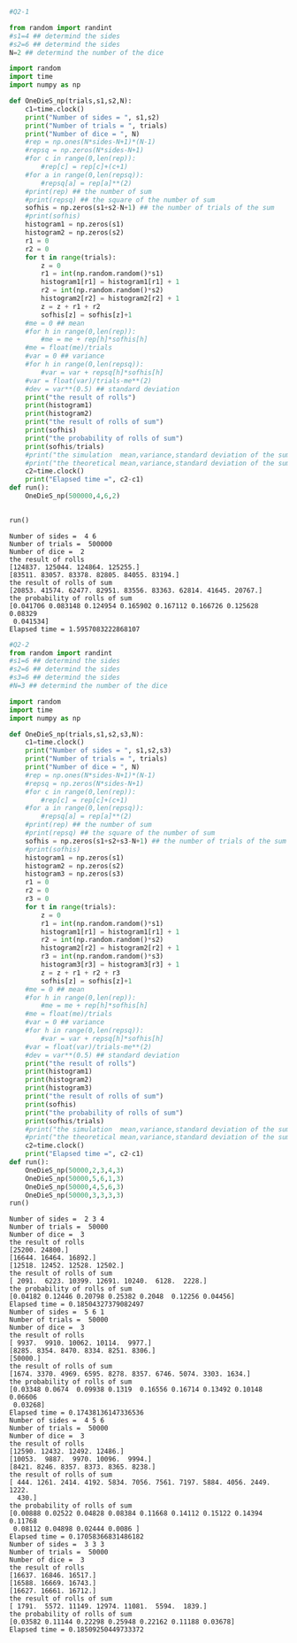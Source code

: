 

```python
#Q2-1

from random import randint
#s1=4 ## determind the sides
#s2=6 ## determind the sides
N=2 ## determind the number of the dice

import random
import time
import numpy as np

def OneDieS_np(trials,s1,s2,N):
    c1=time.clock()
    print("Number of sides = ", s1,s2)
    print("Number of trials = ", trials)
    print("Number of dice = ", N)
    #rep = np.ones(N*sides-N+1)*(N-1)
    #repsq = np.zeros(N*sides-N+1)
    #for c in range(0,len(rep)):
        #rep[c] = rep[c]+(c+1)
    #for a in range(0,len(repsq)):
        #repsq[a] = rep[a]**(2)
    #print(rep) ## the number of sum
    #print(repsq) ## the square of the number of sum
    sofhis = np.zeros(s1+s2-N+1) ## the number of trials of the sum
    #print(sofhis)
    histogram1 = np.zeros(s1)
    histogram2 = np.zeros(s2)
    r1 = 0
    r2 = 0
    for t in range(trials):
        z = 0
        r1 = int(np.random.random()*s1)
        histogram1[r1] = histogram1[r1] + 1
        r2 = int(np.random.random()*s2)
        histogram2[r2] = histogram2[r2] + 1
        z = z + r1 + r2
        sofhis[z] = sofhis[z]+1
    #me = 0 ## mean
    #for h in range(0,len(rep)):
        #me = me + rep[h]*sofhis[h]
    #me = float(me)/trials 
    #var = 0 ## variance
    #for h in range(0,len(repsq)):
        #var = var + repsq[h]*sofhis[h]
    #var = float(var)/trials-me**(2)
    #dev = var**(0.5) ## standard deviation
    print("the result of rolls")
    print(histogram1)
    print(histogram2)
    print("the result of rolls of sum")
    print(sofhis)
    print("the probability of rolls of sum")
    print(sofhis/trials)
    #print("the simulation  mean,variance,standard deviation of the sum =" , me,var,dev)
    #print("the theoretical mean,variance,standard deviation of the sum =" ,0.5*(sides+1)*N,float(N*(sides**(2)-1))/12,(float(N*(sides**(2)-1))/12)**(0.5))
    c2=time.clock()
    print("Elapsed time =", c2-c1)
def run():
    OneDieS_np(500000,4,6,2)
    

run()
```

    Number of sides =  4 6
    Number of trials =  500000
    Number of dice =  2
    the result of rolls
    [124837. 125044. 124864. 125255.]
    [83511. 83057. 83378. 82805. 84055. 83194.]
    the result of rolls of sum
    [20853. 41574. 62477. 82951. 83556. 83363. 62814. 41645. 20767.]
    the probability of rolls of sum
    [0.041706 0.083148 0.124954 0.165902 0.167112 0.166726 0.125628 0.08329
     0.041534]
    Elapsed time = 1.5957083222868107
    


```python
#Q2-2
from random import randint
#s1=6 ## determind the sides
#s2=6 ## determind the sides
#s3=6 ## determind the sides
#N=3 ## determind the number of the dice

import random
import time
import numpy as np

def OneDieS_np(trials,s1,s2,s3,N):
    c1=time.clock()
    print("Number of sides = ", s1,s2,s3)
    print("Number of trials = ", trials)
    print("Number of dice = ", N)
    #rep = np.ones(N*sides-N+1)*(N-1)
    #repsq = np.zeros(N*sides-N+1)
    #for c in range(0,len(rep)):
        #rep[c] = rep[c]+(c+1)
    #for a in range(0,len(repsq)):
        #repsq[a] = rep[a]**(2)
    #print(rep) ## the number of sum
    #print(repsq) ## the square of the number of sum
    sofhis = np.zeros(s1+s2+s3-N+1) ## the number of trials of the sum
    #print(sofhis)
    histogram1 = np.zeros(s1)
    histogram2 = np.zeros(s2)
    histogram3 = np.zeros(s3)
    r1 = 0
    r2 = 0
    r3 = 0
    for t in range(trials):
        z = 0
        r1 = int(np.random.random()*s1)
        histogram1[r1] = histogram1[r1] + 1
        r2 = int(np.random.random()*s2)
        histogram2[r2] = histogram2[r2] + 1
        r3 = int(np.random.random()*s3)
        histogram3[r3] = histogram3[r3] + 1
        z = z + r1 + r2 + r3
        sofhis[z] = sofhis[z]+1
    #me = 0 ## mean
    #for h in range(0,len(rep)):
        #me = me + rep[h]*sofhis[h]
    #me = float(me)/trials 
    #var = 0 ## variance
    #for h in range(0,len(repsq)):
        #var = var + repsq[h]*sofhis[h]
    #var = float(var)/trials-me**(2)
    #dev = var**(0.5) ## standard deviation
    print("the result of rolls")
    print(histogram1)
    print(histogram2)
    print(histogram3)
    print("the result of rolls of sum")
    print(sofhis)
    print("the probability of rolls of sum")
    print(sofhis/trials)
    #print("the simulation  mean,variance,standard deviation of the sum =" , me,var,dev)
    #print("the theoretical mean,variance,standard deviation of the sum =" ,0.5*(sides+1)*N,float(N*(sides**(2)-1))/12,(float(N*(sides**(2)-1))/12)**(0.5))
    c2=time.clock()
    print("Elapsed time =", c2-c1)
def run():
    OneDieS_np(50000,2,3,4,3)
    OneDieS_np(50000,5,6,1,3)
    OneDieS_np(50000,4,5,6,3)
    OneDieS_np(50000,3,3,3,3)
run()
```

    Number of sides =  2 3 4
    Number of trials =  50000
    Number of dice =  3
    the result of rolls
    [25200. 24800.]
    [16644. 16464. 16892.]
    [12518. 12452. 12528. 12502.]
    the result of rolls of sum
    [ 2091.  6223. 10399. 12691. 10240.  6128.  2228.]
    the probability of rolls of sum
    [0.04182 0.12446 0.20798 0.25382 0.2048  0.12256 0.04456]
    Elapsed time = 0.18504327379082497
    Number of sides =  5 6 1
    Number of trials =  50000
    Number of dice =  3
    the result of rolls
    [ 9937.  9910. 10062. 10114.  9977.]
    [8285. 8354. 8470. 8334. 8251. 8306.]
    [50000.]
    the result of rolls of sum
    [1674. 3370. 4969. 6595. 8278. 8357. 6746. 5074. 3303. 1634.]
    the probability of rolls of sum
    [0.03348 0.0674  0.09938 0.1319  0.16556 0.16714 0.13492 0.10148 0.06606
     0.03268]
    Elapsed time = 0.17438136147336536
    Number of sides =  4 5 6
    Number of trials =  50000
    Number of dice =  3
    the result of rolls
    [12590. 12432. 12492. 12486.]
    [10053.  9887.  9970. 10096.  9994.]
    [8421. 8246. 8357. 8373. 8365. 8238.]
    the result of rolls of sum
    [ 444. 1261. 2414. 4192. 5834. 7056. 7561. 7197. 5884. 4056. 2449. 1222.
      430.]
    the probability of rolls of sum
    [0.00888 0.02522 0.04828 0.08384 0.11668 0.14112 0.15122 0.14394 0.11768
     0.08112 0.04898 0.02444 0.0086 ]
    Elapsed time = 0.17058366831486182
    Number of sides =  3 3 3
    Number of trials =  50000
    Number of dice =  3
    the result of rolls
    [16637. 16846. 16517.]
    [16588. 16669. 16743.]
    [16627. 16661. 16712.]
    the result of rolls of sum
    [ 1791.  5572. 11149. 12974. 11081.  5594.  1839.]
    the probability of rolls of sum
    [0.03582 0.11144 0.22298 0.25948 0.22162 0.11188 0.03678]
    Elapsed time = 0.18509250449733372
    
